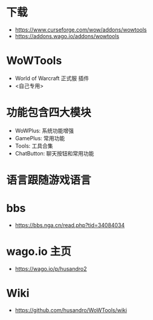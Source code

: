 # 下载
* https://www.curseforge.com/wow/addons/wowtools
* https://addons.wago.io/addons/wowtools

# WoWTools
* World of Warcraft 正式服 插件
* <自己专用>

# 功能包含四大模块
* WoWPlus: 系统功能增强
* GamePlus: 常用功能
* Tools: 工具合集
* ChatButton: 聊天按钮和常用功能

# 语言跟随游戏语言

# bbs
* https://bbs.nga.cn/read.php?tid=34084034

# wago.io 主页
* https://wago.io/p/husandro2

# Wiki
* https://github.com/husandro/WoWTools/wiki
